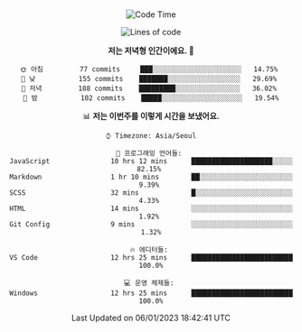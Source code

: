 <div align="center">

<br />

 <!--START_SECTION:waka-->
![Code Time](http://img.shields.io/badge/Code%20Time-238%20hrs%2055%20mins-blue)

![Lines of code](https://img.shields.io/badge/%EC%A0%80%EB%8A%94%20%EC%97%AC%ED%83%9C%EA%B9%8C%EC%A7%80%20-368%20Thousand%20%EC%A4%84%EC%9D%98%20%EC%BD%94%EB%93%9C%EB%A5%BC%20%EC%9E%91%EC%84%B1%ED%96%88%EC%96%B4%EC%9A%94.-blue)

**저는 저녁형 인간이에요. 🦉** 

```text
🌞 아침         77 commits     ███░░░░░░░░░░░░░░░░░░░░░░   14.75% 
🌆 낮　         155 commits    ███████░░░░░░░░░░░░░░░░░░   29.69% 
🌃 저녁         188 commits    █████████░░░░░░░░░░░░░░░░   36.02% 
🌙 밤　         102 commits    █████░░░░░░░░░░░░░░░░░░░░   19.54%

```


📊 **저는 이번주를 이렇게 시간을 보냈어요.** 

```text
⌚︎ Timezone: Asia/Seoul

💬 프로그래밍 언어들: 
JavaScript               10 hrs 12 mins      ████████████████████░░░░░   82.15% 
Markdown                 1 hr 10 mins        ██░░░░░░░░░░░░░░░░░░░░░░░   9.39% 
SCSS                     32 mins             █░░░░░░░░░░░░░░░░░░░░░░░░   4.33% 
HTML                     14 mins             ░░░░░░░░░░░░░░░░░░░░░░░░░   1.92% 
Git Config               9 mins              ░░░░░░░░░░░░░░░░░░░░░░░░░   1.32%

🔥 에디터들: 
VS Code                  12 hrs 25 mins      █████████████████████████   100.0%

💻 운영 체제들: 
Windows                  12 hrs 25 mins      █████████████████████████   100.0%

```


 Last Updated on 06/01/2023 18:42:41 UTC
<!--END_SECTION:waka-->

</div>
